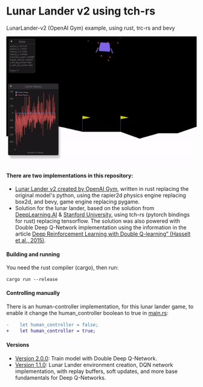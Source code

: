 # Lunar Lander v2 using tch-rs
LunarLander-v2 (OpenAI Gym) example, using rust, trc-rs and bevy

![controller_ai_running](controller_ai_running.gif)

#### There are two implementations in this repository:
- [Lunar Lander v2 created by OpenAI Gym](https://github.com/openai/gym/blob/master/gym/envs/box2d/lunar_lander.py), written in rust replacing the original model's python, using the rapier2d physics engine replacing box2d, and bevy, game engine replacing pygame.
- Solution for the lunar lander, based on the solution from [DeepLearning.AI](https://www.deeplearning.ai/) & [Stanford University](https://www.stanford.edu/), using tch-rs (pytorch bindings for rust) replacing tensorflow. The solution was also powered with Double Deep Q-Network implementation using the information in the article [Deep Reinforcement Learning with Double Q-learning” (Hasselt et al., 2015)](https://arxiv.org/pdf/1509.06461.pdf).

#### Building and running
You need the rust compiler (cargo), then run:
```bashrc
cargo run --release
```

#### Controlling manually
There is an human-controller implementation, for this lunar lander game, to enable it change the human_controller boolean to true in [main.rs](src/main.rs):
```diff
-    let human_controller = false;
+    let human_controller = true;
```

#### Versions
- [Version 2.0.0](https://github.com/Robsutar/lunar-lander-tch/tree/v2.0.0): Train model with Double Deep Q-Network. 
- [Version 1.1.0](https://github.com/Robsutar/lunar-lander-tch/tree/v1.1.0): Lunar Lander environment creation, DQN network implementation, with replay buffers, soft updates, and more base fundamentals for Deep Q-Networks.

